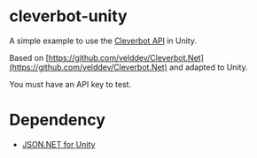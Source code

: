 # cleverbot-unity

A simple example to use the [Cleverbot API](https://www.cleverbot.com/api/howto/) in Unity.

Based on [https://github.com/velddev/Cleverbot.Net](https://github.com/velddev/Cleverbot.Net) and adapted to Unity.

You must have an API key to test.

# Dependency

- [JSON.NET for Unity](https://github.com/jilleJr/Newtonsoft.Json-for-Unity)
